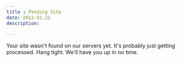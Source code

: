 ```yaml
---
title : Pending Site
date: 2012-01-22
description:

---
```


Your site wasn't found on our servers yet. It's probably just getting processed. Hang tight. We'll have you up in no time.